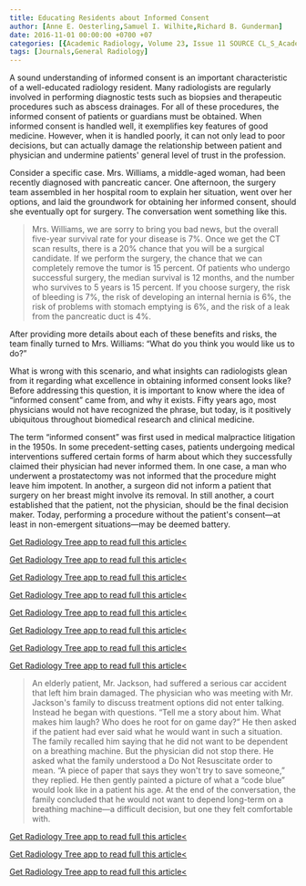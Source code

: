 ```yaml
---
title: Educating Residents about Informed Consent
author: [Anne E. Oesterling,Samuel I. Wilhite,Richard B. Gunderman]
date: 2016-11-01 00:00:00 +0700 +07
categories: [{Academic Radiology, Volume 23, Issue 11 SOURCE CL_S_AcademicRadiologyVolume23Issue11 1}]
tags: [Journals,General Radiology]
---
```

A sound understanding of informed consent is an important characteristic of a well-educated radiology resident. Many radiologists are regularly involved in performing diagnostic tests such as biopsies and therapeutic procedures such as abscess drainages. For all of these procedures, the informed consent of patients or guardians must be obtained. When informed consent is handled well, it exemplifies key features of good medicine. However, when it is handled poorly, it can not only lead to poor decisions, but can actually damage the relationship between patient and physician and undermine patients' general level of trust in the profession.

Consider a specific case. Mrs. Williams, a middle-aged woman, had been recently diagnosed with pancreatic cancer. One afternoon, the surgery team assembled in her hospital room to explain her situation, went over her options, and laid the groundwork for obtaining her informed consent, should she eventually opt for surgery. The conversation went something like this.

> Mrs. Williams, we are sorry to bring you bad news, but the overall five-year survival rate for your disease is 7%. Once we get the CT scan results, there is a 20% chance that you will be a surgical candidate. If we perform the surgery, the chance that we can completely remove the tumor is 15 percent. Of patients who undergo successful surgery, the median survival is 12 months, and the number who survives to 5 years is 15 percent. If you choose surgery, the risk of bleeding is 7%, the risk of developing an internal hernia is 6%, the risk of problems with stomach emptying is 6%, and the risk of a leak from the pancreatic duct is 4%.

After providing more details about each of these benefits and risks, the team finally turned to Mrs. Williams: “What do you think you would like us to do?”

What is wrong with this scenario, and what insights can radiologists glean from it regarding what excellence in obtaining informed consent looks like? Before addressing this question, it is important to know where the idea of “informed consent” came from, and why it exists. Fifty years ago, most physicians would not have recognized the phrase, but today, is it positively ubiquitous throughout biomedical research and clinical medicine.

The term “informed consent” was first used in medical malpractice litigation in the 1950s. In some precedent-setting cases, patients undergoing medical interventions suffered certain forms of harm about which they successfully claimed their physician had never informed them. In one case, a man who underwent a prostatectomy was not informed that the procedure might leave him impotent. In another, a surgeon did not inform a patient that surgery on her breast might involve its removal. In still another, a court established that the patient, not the physician, should be the final decision maker. Today, performing a procedure without the patient's consent—at least in non-emergent situations—may be deemed battery.

[Get Radiology Tree app to read full this article<](https://clinicalpub.com/app)

[Get Radiology Tree app to read full this article<](https://clinicalpub.com/app)

[Get Radiology Tree app to read full this article<](https://clinicalpub.com/app)

[Get Radiology Tree app to read full this article<](https://clinicalpub.com/app)

[Get Radiology Tree app to read full this article<](https://clinicalpub.com/app)

[Get Radiology Tree app to read full this article<](https://clinicalpub.com/app)

[Get Radiology Tree app to read full this article<](https://clinicalpub.com/app)

[Get Radiology Tree app to read full this article<](https://clinicalpub.com/app)

> An elderly patient, Mr. Jackson, had suffered a serious car accident that left him brain damaged. The physician who was meeting with Mr. Jackson's family to discuss treatment options did not enter talking. Instead he began with questions. “Tell me a story about him. What makes him laugh? Who does he root for on game day?” He then asked if the patient had ever said what he would want in such a situation. The family recalled him saying that he did not want to be dependent on a breathing machine. But the physician did not stop there. He asked what the family understood a Do Not Resuscitate order to mean. “A piece of paper that says they won't try to save someone,” they replied. He then gently painted a picture of what a “code blue” would look like in a patient his age. At the end of the conversation, the family concluded that he would not want to depend long-term on a breathing machine—a difficult decision, but one they felt comfortable with.

[Get Radiology Tree app to read full this article<](https://clinicalpub.com/app)

[Get Radiology Tree app to read full this article<](https://clinicalpub.com/app)

[Get Radiology Tree app to read full this article<](https://clinicalpub.com/app)